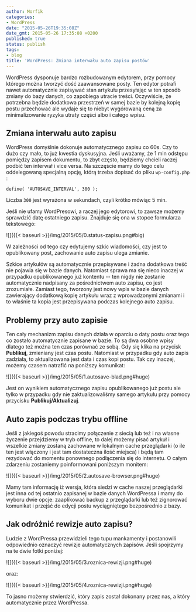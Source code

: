 ```yaml
---
author: Morfik
categories:
- WordPress
date: "2015-05-26T19:35:08Z"
date_gmt: 2015-05-26 17:35:08 +0200
published: true
status: publish
tags:
- blog
title: 'WordPress: Zmiana interwału auto zapisu postów'
---
```


WordPress dysponuje bardzo rozbudowanym edytorem, przy pomocy którego można tworzyć dość
zaawansowane posty. Ten edytor potrafi nawet automatycznie zapisywać stan artykułu przesyłając w ten
sposób zmiany do bazy danych, co zapobiega utracie treści. Oczywiście, że potrzebna będzie dodatkowa
przestrzeń w samej bazie by kolejną kopię postu przechować ale wydaje się to niebyt wygórowaną ceną
za minimalizowanie ryzyka utraty części albo i całego wpisu.

<!--more-->
## Zmiana interwału auto zapisu

WordPress domyślnie dokonuje automatycznego zapisu co 60s. Czy to dużo czy mało, to już kwestia
dyskusyjna. Jeśli uważamy, że 1 min odstępu pomiędzy zapisem dokumentu, to zbyt często, będziemy
chcieli raczej podbić ten interwał i vice versa. Na szczęście mamy do tego celu oddelegowaną
specjalną opcję, którą trzeba dopisać do pliku `wp-config.php` :

    define( 'AUTOSAVE_INTERVAL', 300 );

Liczba `300` jest wyrażona w sekundach, czyli krótko mówiąc 5 min.

Jeśli nie ufamy WordPresowi, a raczej jego edytorowi, to zawsze możemy sprawdzić datę ostatniego
zapisu. Znajduje się ona w stopce formularza tekstowego:

![]({{< baseurl >}}/img/2015/05/0.status-zapisu.png#big)

W zależności od tego czy edytujemy szkic wiadomości, czy jest to opublikowany post, zachowanie auto
zapisu ulega zmianie.

Szkice artykułów są automatycznie przepisywane i żadna dodatkowa treść nie pojawia się w bazie
danych. Natomiast sprawa ma się nieco inaczej w przypadku opublikowanego już kontentu -- ten nigdy
nie zostanie automatycznie nadpisany za pośrednictwem auto zapisu, co jest zrozumiałe. Zamiast tego,
tworzony jest nowy wpis w bazie danych zawierający dodatkową kopię artykułu wraz z wprowadzonymi
zmianami i to właśnie ta kopia jest przepisywana podczas kolejnego auto zapisu.

## Problemy przy auto zapisie

Ten cały mechanizm zapisu danych działa w oparciu o daty postu oraz tego co zostało automatycznie
zapisane w bazie. To są dwa osobne wpisy dlatego też można ten czas porównać ze sobą. Gdy się klika
na przycisk **Publikuj**, zmieniany jest czas postu. Natomiast w przypadku gdy auto zapis zadziała,
to aktualizowana jest data i czas kopi postu. Tak czy inaczej, możemy czasem natrafić na poniższy
komunikat:

![]({{< baseurl >}}/img/2015/05/1.autosave-blad.png#huge)

Jest on wynikiem automatycznego zapisu opublikowanego już postu ale tylko w przypadku gdy nie
zaktualizowaliśmy samego artykułu przy pomocy przycisku **Publikuj/Aktualizuj**.

## Auto zapis podczas trybu offline

Jeśli z jakiegoś powodu stracimy połączenie z siecią lub też i na własne życzenie przejdziemy w tryb
offline, to dalej możemy pisać artykuł i wszelkie zmiany zostaną zachowane w lokalnym cache
przeglądarki (o ile ten jest włączony i jest tam dostateczna ilość miejsca) i będą tam rezydować do
momentu ponownego podłączenia się do internetu. O całym zdarzeniu zostaniemy poinformowani poniższym
monitem:

![]({{< baseurl >}}/img/2015/05/2.autosave-browser.png#huge)

Mamy tam informację iż wersja, która siedzi w cache naszej przeglądarki jest inna od tej ostatnio
zapisanej w bazie danych WordPressa i mamy do wyboru dwie opcje: zaaplikować backup z przeglądarki
lub też zignorować komunikat i przejść do edycji postu wyciągniętego bezpośrednio z bazy.

## Jak odróżnić rewizje auto zapisu?

Ludzie z WordPressa przewidzieli tego tupu mankamenty i postanowili odpowiednio oznaczyć rewizje
automatycznych zapisów. Jeśli spojrzymy na te dwie fotki poniżej:

![]({{< baseurl >}}/img/2015/05/3.roznica-rewizji.png#huge)

oraz:

![]({{< baseurl >}}/img/2015/05/4.roznica-rewizji.png#huge)

To jasno możemy stwierdzić, który zapis został dokonany przez nas, a który automatycznie przez
WordPressa.
